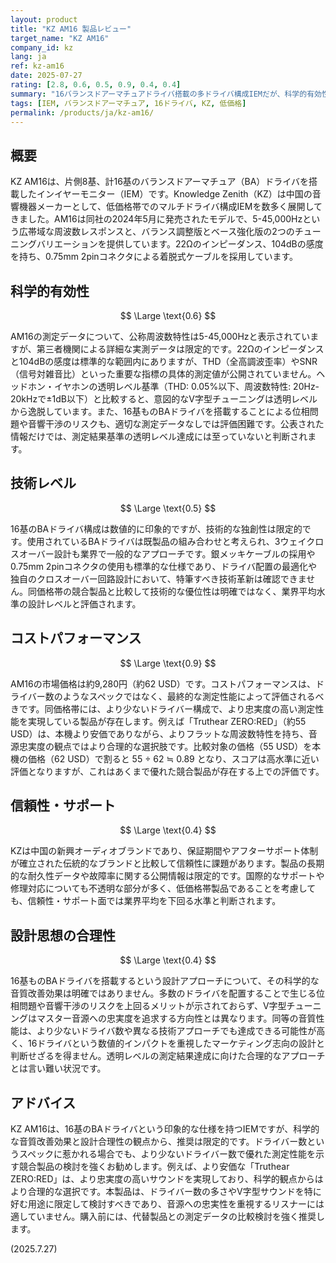```yaml
---
layout: product
title: "KZ AM16 製品レビュー"
target_name: "KZ AM16"
company_id: kz
lang: ja
ref: kz-am16
date: 2025-07-27
rating: [2.8, 0.6, 0.5, 0.9, 0.4, 0.4]
summary: "16バランスドアーマチュアドライバ搭載の多ドライバ構成IEMだが、科学的有効性と設計合理性に課題がある低価格帯製品"
tags: [IEM, バランスドアーマチュア, 16ドライバ, KZ, 低価格]
permalink: /products/ja/kz-am16/
---
```


## 概要

KZ AM16は、片側8基、計16基のバランスドアーマチュア（BA）ドライバを搭載したインイヤーモニター（IEM）です。Knowledge Zenith（KZ）は中国の音響機器メーカーとして、低価格帯でのマルチドライバ構成IEMを数多く展開してきました。AM16は同社の2024年5月に発売されたモデルで、5-45,000Hzという広帯域な周波数レスポンスと、バランス調整版とベース強化版の2つのチューニングバリエーションを提供しています。22Ωのインピーダンス、104dBの感度を持ち、0.75mm 2pinコネクタによる着脱式ケーブルを採用しています。

## 科学的有効性

$$ \Large \text{0.6} $$

AM16の測定データについて、公称周波数特性は5-45,000Hzと表示されていますが、第三者機関による詳細な実測データは限定的です。22Ωのインピーダンスと104dBの感度は標準的な範囲内にありますが、THD（全高調波歪率）やSNR（信号対雑音比）といった重要な指標の具体的測定値が公開されていません。ヘッドホン・イヤホンの透明レベル基準（THD: 0.05%以下、周波数特性: 20Hz-20kHzで±1dB以下）と比較すると、意図的なV字型チューニングは透明レベルから逸脱しています。また、16基ものBAドライバを搭載することによる位相問題や音響干渉のリスクも、適切な測定データなしでは評価困難です。公表された情報だけでは、測定結果基準の透明レベル達成には至っていないと判断されます。

## 技術レベル

$$ \Large \text{0.5} $$

16基のBAドライバ構成は数値的に印象的ですが、技術的な独創性は限定的です。使用されているBAドライバは既製品の組み合わせと考えられ、3ウェイクロスオーバー設計も業界で一般的なアプローチです。銀メッキケーブルの採用や0.75mm 2pinコネクタの使用も標準的な仕様であり、ドライバ配置の最適化や独自のクロスオーバー回路設計において、特筆すべき技術革新は確認できません。同価格帯の競合製品と比較して技術的な優位性は明確ではなく、業界平均水準の設計レベルと評価されます。

## コストパフォーマンス

$$ \Large \text{0.9} $$

AM16の市場価格は約9,280円（約62 USD）です。コストパフォーマンスは、ドライバー数のようなスペックではなく、最終的な測定性能によって評価されるべきです。同価格帯には、より少ないドライバー構成で、より忠実度の高い測定性能を実現している製品が存在します。例えば「Truthear ZERO:RED」（約55 USD）は、本機より安価でありながら、よりフラットな周波数特性を持ち、音源忠実度の観点ではより合理的な選択肢です。比較対象の価格（55 USD）を本機の価格（62 USD）で割ると 55 ÷ 62 ≒ 0.89 となり、スコアは高水準に近い評価となりますが、これはあくまで優れた競合製品が存在する上での評価です。

## 信頼性・サポート

$$ \Large \text{0.4} $$

KZは中国の新興オーディオブランドであり、保証期間やアフターサポート体制が確立された伝統的なブランドと比較して信頼性に課題があります。製品の長期的な耐久性データや故障率に関する公開情報は限定的です。国際的なサポートや修理対応についても不透明な部分が多く、低価格帯製品であることを考慮しても、信頼性・サポート面では業界平均を下回る水準と判断されます。

## 設計思想の合理性

$$ \Large \text{0.4} $$

16基ものBAドライバを搭載するという設計アプローチについて、その科学的な音質改善効果は明確ではありません。多数のドライバを配置することで生じる位相問題や音響干渉のリスクを上回るメリットが示されておらず、V字型チューニングはマスター音源への忠実度を追求する方向性とは異なります。同等の音質性能は、より少ないドライバ数や異なる技術アプローチでも達成できる可能性が高く、16ドライバという数値的インパクトを重視したマーケティング志向の設計と判断せざるを得ません。透明レベルの測定結果達成に向けた合理的なアプローチとは言い難い状況です。

## アドバイス

KZ AM16は、16基のBAドライバという印象的な仕様を持つIEMですが、科学的な音質改善効果と設計合理性の観点から、推奨は限定的です。ドライバー数というスペックに惹かれる場合でも、より少ないドライバー数で優れた測定性能を示す競合製品の検討を強くお勧めします。例えば、より安価な「Truthear ZERO:RED」は、より忠実度の高いサウンドを実現しており、科学的観点からはより合理的な選択です。本製品は、ドライバー数の多さやV字型サウンドを特に好む用途に限定して検討すべきであり、音源への忠実性を重視するリスナーには適していません。購入前には、代替製品との測定データの比較検討を強く推奨します。

(2025.7.27)
